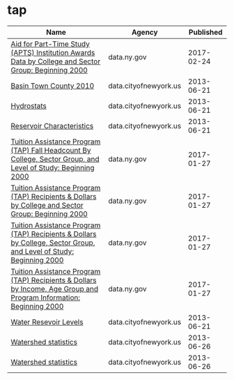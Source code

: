 # tap

Name | Agency | Published
---- | ---- | ---------
[Aid for Part-Time Study (APTS) Institution Awards Data by College and Sector Group: Beginning 2000](../datasets/mv78-zbh9.md) | data.ny.gov | 2017-02-24
[Basin Town County 2010](../datasets/9akp-irxz.md) | data.cityofnewyork.us | 2013-06-21
[Hydrostats](../datasets/9vgt-yx2p.md) | data.cityofnewyork.us | 2013-06-21
[Reservoir Characteristics](../datasets/nckr-g5w7.md) | data.cityofnewyork.us | 2013-06-21
[Tuition Assistance Program (TAP) Fall Headcount By College, Sector Group, and Level of Study: Beginning 2000](../datasets/c7fm-g84d.md) | data.ny.gov | 2017-01-27
[Tuition Assistance Program (TAP) Recipients & Dollars by College and Sector Group: Beginning 2000](../datasets/tua9-wsak.md) | data.ny.gov | 2017-01-27
[Tuition Assistance Program (TAP) Recipients & Dollars by College, Sector Group, and Level of Study: Beginning 2000](../datasets/ich7-7ewa.md) | data.ny.gov | 2017-01-27
[Tuition Assistance Program (TAP) Recipients & Dollars by Income, Age Group and Program Information: Beginning 2000](../datasets/2t78-bs45.md) | data.ny.gov | 2017-01-27
[Water Resevoir Levels](../datasets/zkky-n5j3.md) | data.cityofnewyork.us | 2013-06-21
[Watershed statistics](../datasets/z4kf-gt4n.md) | data.cityofnewyork.us | 2013-06-26
[Watershed statistics](../datasets/z4kf-gt4n.md) | data.cityofnewyork.us | 2013-06-26

